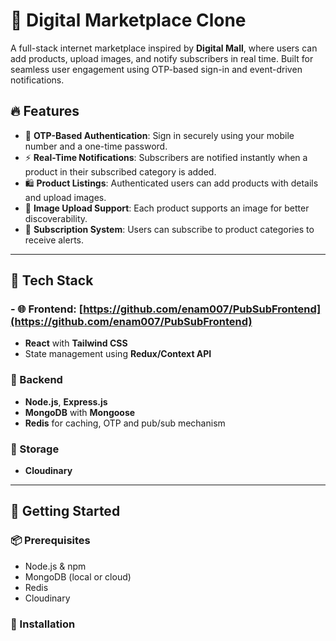 # 🛒 Digital Marketplace Clone

A full-stack internet marketplace inspired by **Digital Mall**, where users can add products, upload images, and notify subscribers in real time. Built for seamless user engagement using OTP-based sign-in and event-driven notifications.

## 🔥 Features

- 🔐 **OTP-Based Authentication**: Sign in securely using your mobile number and a one-time password.
- ⚡ **Real-Time Notifications**: Subscribers are notified instantly when a product in their subscribed category is added.
- 🛍️ **Product Listings**: Authenticated users can add products with details and upload images.
- 📸 **Image Upload Support**: Each product supports an image for better discoverability.
- 📩 **Subscription System**: Users can subscribe to product categories to receive alerts.


---

## 🧱 Tech Stack

### - 🌐 **Frontend**: [https://github.com/enam007/PubSubFrontend](https://github.com/enam007/PubSubFrontend)

- **React** with **Tailwind CSS**
- State management using **Redux/Context API**


### 🔹 Backend
- **Node.js**, **Express.js**
- **MongoDB** with **Mongoose**
- **Redis** for caching, OTP and pub/sub mechanism


### 🔹 Storage
- **Cloudinary** 
---

## 🚀 Getting Started

### 📦 Prerequisites

- Node.js & npm
- MongoDB (local or cloud)
- Redis
- Cloudinary 


### 🔧 Installation


